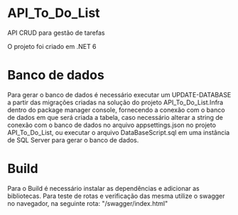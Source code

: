 # API_To_Do_List
API CRUD para gestão de tarefas

O projeto foi criado em .NET 6
# Banco de dados
Para gerar o banco de dados é necessário executar um UPDATE-DATABASE a partir das migrações criadas na solução do projeto API_To_Do_List.Infra dentro do package manager console, fornecendo a conexão com o banco de dados em que será criada a tabela, caso necessário alterar a string de conexão com o banco de dados no arquivo appsettings.json no projeto API_To_Do_List, ou executar o arquivo DataBaseScript.sql em uma instância de SQL Server para gerar o banco de dados.

# Build
Para o Build é necessário instalar as dependências e adicionar as bibliotecas.
Para teste de rotas e verificação das mesma utilize o swagger no navegador, na seguinte rota: "/swagger/index.html"
